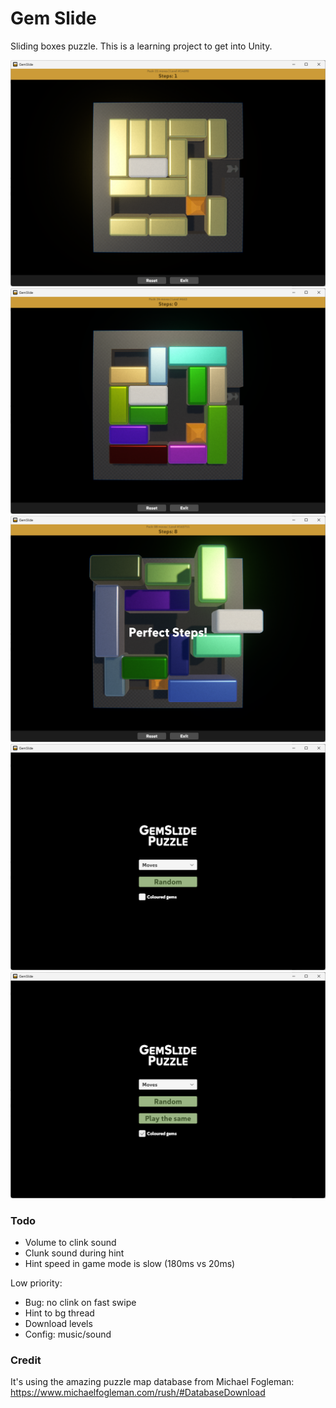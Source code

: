 # Gem Slide

Sliding boxes puzzle. This is a learning project to get into Unity.

![Screenshot of game](./Misc/gs_no_color.png)
![Screenshot of game](./Misc/gs_color.png)
![Screenshot of game](./Misc/gs_winning.png)
![Screenshot of game](./Misc/gs_menu_minimal.png)
![Screenshot of game](./Misc/gs_menu.png)

### Todo

- Volume to clink sound
- Clunk sound during hint
- Hint speed in game mode is slow (180ms vs 20ms)

Low priority:

- Bug: no clink on fast swipe
- Hint to bg thread
- Download levels
- Config: music/sound

### Credit

It's using the amazing puzzle map database from Michael Fogleman: https://www.michaelfogleman.com/rush/#DatabaseDownload
